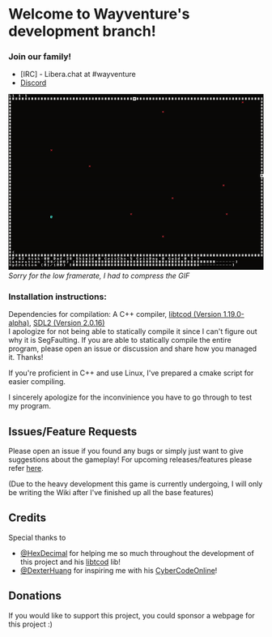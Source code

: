 # Welcome to Wayventure's development branch!

### Join our family!
- [IRC] - Libera.chat at #wayventure
- [Discord](https://discord.gg/5TZ7MZDyWm)

![wayventure.gif](wayventure.gif)  
*Sorry for the low framerate, I had to compress the GIF*

### Installation instructions:
Dependencies for compilation: A C++ compiler, [libtcod (Version 1.19.0-alpha)](https://github.com/libtcod/libtcod), [SDL2 (Version 2.0.16)](https://www.libsdl.org/download-2.0.php)  
I apologize for not being able to statically compile it since I can't figure out why it is SegFaulting. If you are able to statically compile the entire program, please open an issue or discussion and share how you managed it. Thanks!

If you're proficient in C++ and use Linux, I've prepared a cmake script for easier compiling.

I sincerely apologize for the inconvinience you have to go through to test my program.

## Issues/Feature Requests
Please open an issue if you found any bugs or simply just want to give suggestions about the gameplay!
For upcoming releases/features please refer [here](https://app.simplenote.com/p/kkFf1V).

(Due to the heavy development this game is currently undergoing, I will only be writing the Wiki after I've finished up all the base features)
## Credits
Special thanks to 
- [@HexDecimal](https://github.com/HexDecimal) for helping me so much throughout the development of this project and his [libtcod](https://github.com/libtcod/libtcod) lib!
- [@DexterHuang](https://github.com/DexterHuang) for inspiring me with his [CyberCodeOnline](https://github.com/DexterHuang/CyberCodeOnline)!
## Donations
If you would like to support this project, you could sponsor a webpage for this project :) 